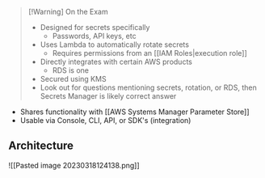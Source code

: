 >[!Warning] On the Exam
> - Designed for secrets specifically
> 	- Passwords, API keys, etc
> - Uses Lambda to automatically rotate secrets
> 	- Requires permissions from an [[IAM Roles|execution role]]
> - Directly integrates with certain AWS products
> 	- RDS is one
> - Secured using KMS
> - Look out for questions mentioning secrets, rotation, or RDS, then Secrets Manager is likely correct answer

- Shares functionality with [[AWS Systems Manager Parameter Store]]
- Usable via Console, CLI, API, or SDK's (integration)

## Architecture

![[Pasted image 20230318124138.png]]